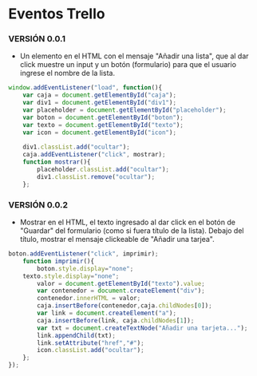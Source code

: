 # Eventos Trello
### VERSIÓN 0.0.1
- Un elemento en el HTML con el mensaje "Añadir una lista", que al dar click muestre un input y un botón (formulario) para que el usuario ingrese el nombre de la lista.

```javascript
window.addEventListener("load", function(){
	var caja = document.getElementById("caja");
	var div1 = document.getElementById("div1");
	var placeholder = document.getElementById("placeholder");
	var boton = document.getElementById("boton");
	var texto = document.getElementById("texto");
	var icon = document.getElementById("icon");
	
	div1.classList.add("ocultar");
	caja.addEventListener("click", mostrar);
	function mostrar(){
		placeholder.classList.add("ocultar");
		div1.classList.remove("ocultar");
	};
```
### VERSIÓN 0.0.2
- Mostrar en el HTML, el texto ingresado al dar click en el botón de "Guardar" del formulario (como si fuera título de la lista).
Debajo del título, mostrar el mensaje clickeable de "Añadir una tarjea".

```javascript
boton.addEventListener("click", imprimir);
	function imprimir(){
		boton.style.display="none";
    texto.style.display="none";
		valor = document.getElementById("texto").value;
		var contenedor = document.createElement("div");
		contenedor.innerHTML = valor;
		caja.insertBefore(contenedor,caja.childNodes[0]);
		var link = document.createElement("a"); 
		caja.insertBefore(link, caja.childNodes[1]);
		var txt = document.createTextNode("Añadir una tarjeta..."); 
		link.appendChild(txt);
		link.setAttribute("href","#");
		icon.classList.add("ocultar");
	};
});
```
